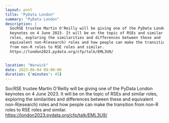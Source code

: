```yaml
---
layout: post
title: "PyData London"
summary: "PyData London"
description: |
  SocRSE trustee Martin O'Reilly will be giving one of the PyData London
  keynotes on 4 June 2023. It will be on the topic of RSEs and similar
  roles, exploring the similarities and differences between these and
  equivalent non-R(esearch) roles and how people can make the transition
  from non-R roles to RSE roles and similar. 
  https://london2023.pydata.org/cfp/talk/EML3U9/


location: "Warwick"
date: 2023-06-04 09:00:00
duration: {'minutes': 45}
---
```


SocRSE trustee Martin O'Reilly will be giving one of the PyData London
keynotes on 4 June 2023. It will be on the topic of RSEs and similar
roles, exploring the similarities and differences between these and
equivalent non-R(esearch) roles and how people can make the transition
from non-R roles to RSE roles and similar. 
https://london2023.pydata.org/cfp/talk/EML3U9/
 